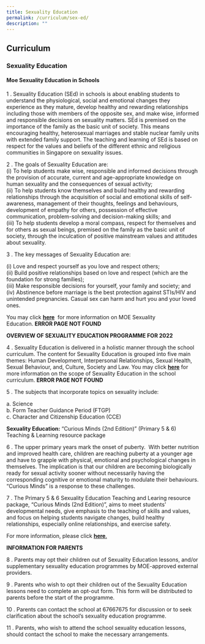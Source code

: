 ```yaml
---
title: Sexuality Education
permalink: /curriculum/sex-ed/
description: ""
---
```

## Curriculum

### Sexuality Education

#### Moe Sexuality Education in Schools

1 \. Sexuality Education (SEd) in schools is about enabling students to understand the physiological, social and emotional changes they experience as they mature, develop healthy and rewarding relationships including those with members of the opposite sex, and make wise, informed and responsible decisions on sexuality matters. SEd is premised on the importance of the family as the basic unit of society. This means encouraging healthy, heterosexual marriages and stable nuclear family units with extended family support. The teaching and learning of SEd is based on respect for the values and beliefs of the different ethnic and religious communities in Singapore on sexuality issues.

2 \. The goals of Sexuality Education are:<br>
(i) To help students make wise, responsible and informed decisions through the provision of accurate, current and age-appropriate knowledge on human sexuality and the consequences of sexual activity;<br>
(ii) To help students know themselves and build healthy and rewarding relationships through the acquisition of social and emotional skills of self-awareness, management of their thoughts, feelings and behaviours, development of empathy for others, possession of effective communication, problem-solving and decision-making skills; and<br>
(iii) To help students develop a moral compass, respect for themselves and for others as sexual beings, premised on the family as the basic unit of society, through the inculcation of positive mainstream values and attitudes about sexuality. 

3 \. The key messages of Sexuality Education are:

(i) Love and respect yourself as you love and respect others;<br>
(ii) Build positive relationships based on love and respect (which are the foundation for strong families);<br>
(iii) Make responsible decisions for yourself, your family and society; and<br>
(iv) Abstinence before marriage is the best protection against STIs/HIV and unintended pregnancies. Casual sex can harm and hurt you and your loved ones.

You may click [**here**](https://www.moe.gov.sg/education/programmes/social-and-emotional-learning/sexuality-education)  for more information on MOE Sexuality Education. **ERROR PAGE NOT FOUND**

**OVERVIEW OF SEXUALITY EDUCATION PROGRAMME FOR 2022**

4 \. Sexuality Education is delivered in a holistic manner through the school curriculum. The content for Sexuality Education is grouped into five main themes: Human Development, Interpersonal Relationships, Sexual Health, Sexual Behaviour, and, Culture, Society and Law. You may click [**here**](https://www.moe.gov.sg/education/programmes/social-and-emotional-learning/sexuality-education/scope-and-teaching-approach-of-sexuality-education-in-schools) for more information on the scope of Sexuality Education in the school curriculum. **ERROR PAGE NOT FOUND**

5 \. The subjects that incorporate topics on sexuality include:

a. Science <br>
b. Form Teacher Guidance Period (FTGP)<br>
c. Character and Citizenship Education (CCE)

**Sexuality Education:** “Curious Minds (2nd Edition)” (Primary 5 & 6) Teaching & Learning resource package

6 \. The upper primary years mark the onset of puberty.  With better nutrition and improved health care, children are reaching puberty at a younger age and have to grapple with physical, emotional and psychological changes in themselves. The implication is that our children are becoming biologically ready for sexual activity sooner without necessarily having the corresponding cognitive or emotional maturity to modulate their behaviours. “Curious Minds” is a response to these challenges.  

7 \. The Primary 5 & 6 Sexuality Education Teaching and Learing resource package, “Curious Minds (2nd Edition)”, aims to meet students’ developmental needs, give emphasis to the teaching of skills and values, and focus on helping students navigate changes, build healthy relationships, especially online relationships, and exercise safety.   

For more information, please click [**here**.](/files/Sexuality%20Education%20Programme_2022.pdf)

**INFORMATION FOR PARENTS**

8 \. Parents may opt their children out of Sexuality Education lessons, and/or supplementary sexuality education programmes by MOE-approved external providers. 

9 \. Parents who wish to opt their children out of the Sexuality Education lessons need to complete an opt-out form. This form will be distributed to parents before the start of the programme.

10 \. Parents can contact the school at 67667675 for discussion or to seek clarification about the school’s sexuality education programme.

11 \. Parents, who wish to attend the school sexuality education lessons, should contact the school to make the necessary arrangements.